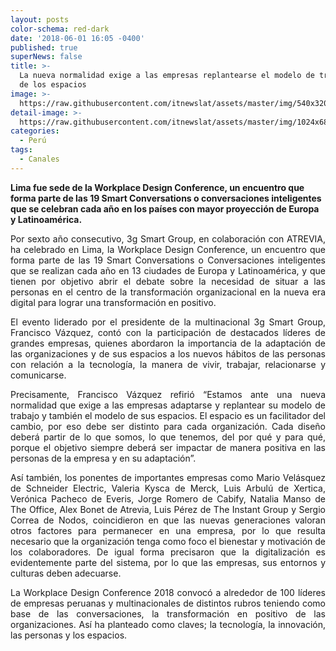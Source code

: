 ```yaml
---
layout: posts
color-schema: red-dark
date: '2018-06-01 16:05 -0400'
published: true
superNews: false
title: >-
  La nueva normalidad exige a las empresas replantearse el modelo de trabajo y
  de los espacios
image: >-
  https://raw.githubusercontent.com/itnewslat/assets/master/img/540x320/WDConference-p.jpg
detail-image: >-
  https://raw.githubusercontent.com/itnewslat/assets/master/img/1024x680/WDConference-g.jpg
categories:
  - Perú
tags:
  - Canales
---
```

**Lima fue sede de la Workplace Design Conference, un encuentro que forma parte de las 19 Smart Conversations o conversaciones inteligentes que se celebran cada año en los países con mayor proyección de Europa y Latinoamérica.** 

<p style="text-align: justify;">Por sexto año consecutivo, 3g Smart Group, en colaboración con ATREVIA, ha celebrado en Lima, la Workplace Design Conference, un encuentro que forma parte de las 19 Smart Conversations o Conversaciones inteligentes que se realizan cada año en 13 ciudades de Europa y Latinoamérica, y que tienen por objetivo abrir el debate sobre la necesidad de situar a las personas en el centro de la transformación organizacional en la nueva era digital para lograr una transformación en positivo.</p>

<p style="text-align: justify;">El evento liderado por el presidente de la multinacional 3g Smart Group, Francisco Vázquez, contó con la participación de destacados líderes de grandes empresas, quienes abordaron la importancia de la adaptación de las organizaciones y de sus espacios a los nuevos hábitos de las personas con relación a la tecnología, la manera de vivir, trabajar, relacionarse y comunicarse.</p> 

<p style="text-align: justify;">Precisamente, Francisco Vázquez refirió “Estamos ante una nueva normalidad que exige a las empresas adaptarse y replantear su modelo de trabajo y también el modelo de sus espacios. El espacio es un facilitador del cambio, por eso debe ser distinto para cada organización. Cada diseño deberá partir de lo que somos, lo que tenemos, del por qué y para qué, porque el objetivo siempre deberá ser impactar de manera positiva en las personas de la empresa y en su adaptación”.</p>

<p style="text-align: justify;">Así también, los ponentes de importantes empresas como Mario Velásquez de Schneider Electric, Valeria Kysca de Merck, Luis Arbulú de Xertica, Verónica Pacheco de Everis, Jorge Romero de Cabify, Natalia Manso de The Office, Alex Bonet de Atrevia, Luis Pérez de The Instant Group y Sergio Correa de Nodos, coincidieron en que las nuevas generaciones valoran otros factores para permanecer en una empresa, por lo que resulta necesario que la organización tenga como foco el bienestar y motivación de los colaboradores. De igual forma precisaron que la digitalización es evidentemente parte del sistema, por lo que las empresas, sus entornos y culturas deben adecuarse.</p>
<p style="text-align: justify;">La Workplace Design Conference 2018 convocó a alrededor de 100 líderes de empresas peruanas y multinacionales de distintos rubros teniendo como base de las conversaciones, la transformación en positivo de las organizaciones. Así ha planteado como claves; la tecnología, la innovación, las personas y los espacios.</p> 